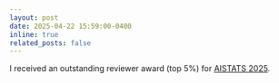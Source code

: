 ```yaml
---
layout: post
date: 2025-04-22 15:59:00-0400
inline: true
related_posts: false
---
```


I received an outstanding reviewer award (top 5%) for [AISTATS 2025](https://aistats.org/aistats2025//awards.html).
